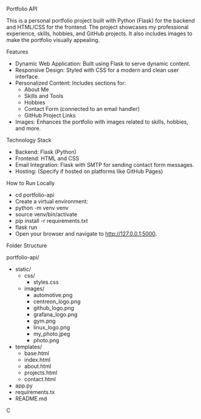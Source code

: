 Portfolio API

This is a personal portfolio project built with Python (Flask) for the backend and HTML/CSS for the frontend. The project showcases my professional experience, skills, hobbies, and GitHub projects. It also includes images to make the portfolio visually appealing.

Features

- Dynamic Web Application: Built using Flask to serve dynamic content.
- Responsive Design: Styled with CSS for a modern and clean user interface.
- Personalized Content: Includes sections for:
  - About Me
  - Skills and Tools
  - Hobbies
  - Contact Form (connected to an email handler)
  - GitHub Project Links
- Images: Enhances the portfolio with images related to skills, hobbies, and more.

Technology Stack

- Backend: Flask (Python)
- Frontend: HTML and CSS
- Email Integration: Flask with SMTP for sending contact form messages.
- Hosting: (Specify if hosted on platforms like GitHub Pages)

How to Run Locally

- cd portfolio-api
- Create a virtual environment:
- python -m venv venv
- source venv/bin/activate  
- pip install -r requirements.txt
- flask run
- Open your browser and navigate to http://127.0.0.1:5000.

Folder Structure

portfolio-api/
  - static/
    - css/
      - styles.css
    - images/
      - automotive.png
      - centreon_logo.png
      - github_logo.png
      - grafana_logo.png
      - gym.png
      - linux_logo.png
      - my_photo.jpeg
      - photo.png
  - templates/
    - base.html
    - index.html
    - about.html
    - projects.html
    - contact.html
  - app.py
  - requirements.tx
  - README.md

C
